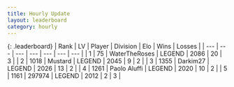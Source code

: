```yaml
---
title: Hourly Update
layout: leaderboard
category: hourly
---
```


{: .leaderboard}
| Rank | LV | Player | Division | Elo | Wins | Losses |
| --- | --- | --- | --- | --- | --- | --- |
| <span data-change="0">1</span> | 75 | <span title="ID: 773086">WaterTheRoses</span> | LEGEND | <span data-change="0">2086</span> | <span data-change="0">20</span> | <span data-change="0">3</span> |
| <span data-change="0">2</span> | 1018 | <span title="ID: 611082">Mustard</span> | LEGEND | <span data-change="0">2045</span> | <span data-change="0">9</span> | <span data-change="0">2</span> |
| <span data-change="0">3</span> | 1355 | <span title="ID: 694036">Darkim27</span> | LEGEND | <span data-change="0">2026</span> | <span data-change="0">13</span> | <span data-change="0">2</span> |
| <span data-change="0">4</span> | 1261 | <span title="ID: 512212">Paolo Aluffi</span> | LEGEND | <span data-change="8">2020</span> | <span data-change="1">10</span> | <span data-change="0">2</span> |
| <span data-change="0">5</span> | 1161 | <span title="ID: 544038">297974</span> | LEGEND | <span data-change="0">2012</span> | <span data-change="0">2</span> | <span data-change="0">3</span> |